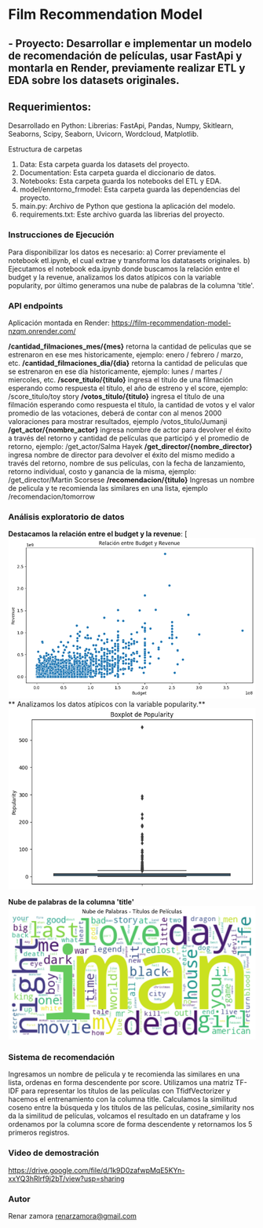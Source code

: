 # Film Recommendation Model

## - Proyecto: Desarrollar e implementar un modelo de recomendación de películas, usar FastApi y montarla en Render, previamente realizar ETL y EDA sobre los datasets originales.

## Requerimientos:
Desarrollado en Python:
Librerias: FastApi, Pandas, Numpy, Skitlearn, Seaborns, Scipy, Seaborn, Uvicorn, Wordcloud, Matplotlib.

Estructura de carpetas
1. Data: Esta carpeta guarda los datasets del proyecto.
2. Documentation: Esta carpeta guarda el diccionario de datos.
3. Notebooks: Esta carpeta guarda los notebooks del ETL y EDA.
4. model/enntorno_frmodel: Esta carpeta guarda las dependencias del proyecto.
5. main.py: Archivo de Python que gestiona la aplicación del modelo.
6. requirements.txt: Este archivo guarda las librerias del proyecto.

### Instrucciones de Ejecución
Para disponibilizar los datos es necesario:
a) Correr previamente el notebook etl.ipynb, el cual extrae y transforma los datatasets originales.
b) Ejecutamos el notebook eda.ipynb donde buscamos la relación entre el budget y la revenue, analizamos los datos atípicos con la variable popularity, por último generamos una nube de palabras de la columna 'title'.

### API endpoints
Aplicación montada en Render:
https://film-recommendation-model-nzqm.onrender.com/

**/cantidad_filmaciones_mes/{mes}** retorna la cantidad de peliculas que se estrenaron en ese mes historicamente, ejemplo: enero / febrero / marzo, etc.
**/cantidad_filmaciones_dia/{dia}** retorna la cantidad de peliculas que se estrenaron en ese día historicamente, ejemplo: lunes / martes / miercoles, etc.
 **/score_titulo/{titulo}** ingresa el título de una filmación esperando como respuesta el título, el año de estreno y el score, ejemplo: /score_titulo/toy story
**/votos_titulo/{titulo}** ingresa el título de una filmación esperando como respuesta el título, la cantidad de votos y el valor promedio de las votaciones, deberá de contar con al menos 2000 valoraciones para mostrar resultados, ejemplo /votos_titulo/Jumanji
 **/get_actor/{nombre_actor}**  ingresa nombre de actor para devolver el éxito a través del retorno y cantidad de películas que participó y el promedio de retorno, ejemplo: /get_actor/Salma Hayek
**/get_director/{nombre_director}** ingresa nombre de director para devolver el éxito del mismo medido a través del retorno, nombre de sus películas, con la fecha de lanzamiento, retorno individual, costo y ganancia de la misma, ejemplo: /get_director/Martin Scorsese
**/recomendacion/{titulo}** Ingresas un nombre de pelicula y te recomienda las similares en una lista, ejemplo /recomendacion/tomorrow

### Análisis exploratorio de datos
**Destacamos la relación entre el budget y la revenue**:
[![Relación entre budget y revenue](https://github.com/renarzamora/Film-recommendation-model/blob/master/Graficos/budget-revenue.png?raw=true "Relación entre budget y revenue")
**
Analizamos los datos atípicos con la variable popularity.**
![Outliers de la variable popularity](https://github.com/renarzamora/Film-recommendation-model/blob/master/Graficos/boxplot-popularity.png?raw=true "Outliers de la variable popularity")

**Nube de palabras de la columna 'title'**
![Bube de palabras](https://github.com/renarzamora/Film-recommendation-model/blob/master/Graficos/nube-de-palabras.png?raw=true "Bube de palabras")

### Sistema de recomendación
Ingresamos un nombre de pelicula y te recomienda las similares en una lista, ordenas en forma descendente por score.
Utilizamos una matriz TF-IDF para representar los títulos de las películas con TfidfVectorizer y hacemos el entrenamiento con la columna title.
Calculamos la similitud coseno entre la búsqueda y los títulos de las películas, cosine_similarity nos da la similitud de películas, volcamos el resultado en un dataframe y los ordenamos por la columna score de forma descendente y retornamos los 5 primeros registros.

### Video de demostración
https://drive.google.com/file/d/1k9D0zafwpMqE5KYn-xxYQ3hRlrf9j2bT/view?usp=sharing

### Autor
Renar zamora
renarzamora@gmail.com
